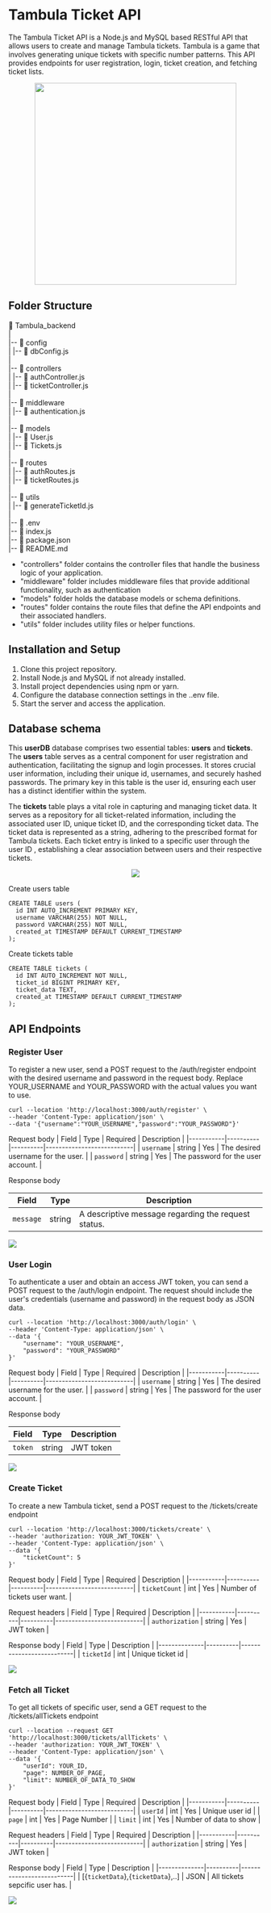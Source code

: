 # Tambula Ticket API
The Tambula Ticket API is a Node.js and MySQL based RESTful API that allows users to create and manage Tambula tickets. Tambula is a game that involves generating unique tickets with specific number patterns. This API provides endpoints for user registration, login, ticket creation, and fetching ticket lists.
<p align="center"><img src="https://img.freepik.com/free-photo/close-up-bingo-game-elements_23-2149181871.jpg?w=1060&t=st=1686083936~exp=1686084536~hmac=7cefbf462e4d79c3553b713a48895b5a523c0db107c21efcd11ec1ac67143ae8" height="400px"/> </p>
 
## Folder Structure
📁 Tambula_backend <br>
  |<br>
  |-- 📁 config<br>
  |     |-- 📄 dbConfig.js<br>
  |<br>
  |-- 📁 controllers<br>
  |     |-- 📄 authController.js<br>
  |     |-- 📄 ticketController.js<br>
  |<br>
  |-- 📁 middleware<br>
  |     |-- 📄 authentication.js<br>
  |<br>
  |-- 📁 models<br>
  |     |-- 📄 User.js<br>
  |     |-- 📄 Tickets.js<br>
  |<br>
  |-- 📁 routes<br>
  |     |-- 📄 authRoutes.js<br>
  |     |-- 📄 ticketRoutes.js<br>
  |<br>
  |-- 📁 utils<br>
  |     |-- 📄 generateTicketId.js<br>
  |<br>
  |-- 📄 .env<br>
  |-- 📄 index.js<br>
  |-- 📄 package.json<br>
  |-- 📄 README.md<br>


- "controllers" folder contains the controller files that handle the business logic of your application.
- "middleware" folder includes middleware files that provide additional functionality, such as authentication
- "models" folder holds the database models or schema definitions.
- "routes" folder contains the route files that define the API endpoints and their associated handlers.
- "utils" folder includes utility files or helper functions.
## Installation and Setup

1. Clone this project repository.
2. Install Node.js and MySQL if not already installed.
3. Install project dependencies using npm or yarn.
3. Configure the database connection settings in the ..env file.
4. Start the server and access the application.

## Database schema

This **userDB** database comprises two essential tables: **users** and **tickets**. The **users** table serves as a central component for user registration and authentication, facilitating the signup and login processes. It stores crucial user information, including their unique id, usernames, and securely hashed passwords. The primary key in this table is the user id, ensuring each user has a distinct identifier within the system.

The **tickets** table plays a vital role in capturing and managing ticket data. It serves as a repository for all ticket-related information, including the associated user ID, unique ticket ID, and the corresponding ticket data. The ticket data is represented as a string, adhering to the prescribed format for Tambula tickets. Each ticket entry is linked to a specific user through the user ID , establishing a clear association between users and their respective tickets.

<p align="center"> <img src="img\schema.png"/></p>

Create users table
```
CREATE TABLE users (
  id INT AUTO_INCREMENT PRIMARY KEY,
  username VARCHAR(255) NOT NULL,
  password VARCHAR(255) NOT NULL,
  created_at TIMESTAMP DEFAULT CURRENT_TIMESTAMP
);

```
Create tickets table
```
CREATE TABLE tickets (
  id INT AUTO_INCREMENT NOT NULL,
  ticket_id BIGINT PRIMARY KEY,
  ticket_data TEXT,
  created_at TIMESTAMP DEFAULT CURRENT_TIMESTAMP
);

```
## API Endpoints
### Register User
To register a new user, send a POST request to the /auth/register endpoint with the desired username and password in the request body. Replace YOUR_USERNAME and YOUR_PASSWORD with the actual values you want to use.

```
curl --location 'http://localhost:3000/auth/register' \
--header 'Content-Type: application/json' \
--data '{"username":"YOUR_USERNAME","password":"YOUR_PASSWORD"}'
```
Request body 
| Field     | Type     | Required | Description               |
|-----------|----------|----------|---------------------------|
| `username` | string | Yes      | The desired username for the user. |
| `password` | string | Yes      | The password for the user account. |

Response body 

| Field        | Type     | Description              |
|--------------|----------|--------------------------|
| `message`    | string   | A descriptive message regarding the request status. |

<img src="img\user_register.png">

### User Login 
To authenticate a user and obtain an access JWT token, you can send a POST request to the /auth/login endpoint. The request should include the user's credentials (username and password) in the request body as JSON data.
```
curl --location 'http://localhost:3000/auth/login' \
--header 'Content-Type: application/json' \
--data '{
    "username": "YOUR_USERNAME",
    "password": "YOUR_PASSWORD"
}'
```

Request body 
| Field     | Type     | Required | Description               |
|-----------|----------|----------|---------------------------|
| `username` | string | Yes      | The desired username for the user. |
| `password` | string | Yes      | The password for the user account. |

Response body 

| Field        | Type     | Description              |
|--------------|----------|--------------------------|
| `token`    | string   | JWT token |

<img src="img\user_login.png">

### Create Ticket 
To create a new Tambula ticket, send a POST request to the /tickets/create endpoint
```
curl --location 'http://localhost:3000/tickets/create' \
--header 'authorization: YOUR_JWT_TOKEN' \
--header 'Content-Type: application/json' \
--data '{
    "ticketCount": 5
}'
```

Request body 
| Field     | Type     | Required | Description               |
|-----------|----------|----------|---------------------------|
| `ticketCount` | int | Yes      | Number of tickets user want. |

Request headers 
| Field     | Type     | Required | Description               |
|-----------|----------|----------|---------------------------|
| `authorization` | string | Yes      | JWT token |

Response body 
| Field        | Type     | Description              |
|--------------|----------|--------------------------|
| `ticketId`    | int   | Unique ticket id |

<img src="img\create_ticket.png">

### Fetch all Ticket
To get all tickets of specific user, send a GET request to the /tickets/allTickets endpoint
```
curl --location --request GET 'http://localhost:3000/tickets/allTickets' \
--header 'authorization: YOUR_JWT_TOKEN' \
--header 'Content-Type: application/json' \
--data '{
    "userId": YOUR_ID,
    "page": NUMBER_OF_PAGE,
    "limit": NUMBER_OF_DATA_TO_SHOW
}'
```

Request body 
| Field     | Type     | Required | Description               |
|-----------|----------|----------|---------------------------|
| `userId` | int | Yes      | Unique user id |
| `page` | int | Yes      | Page Number |
| `limit` | int | Yes      | Number of data to show |

Request headers 
| Field     | Type     | Required | Description               |
|-----------|----------|----------|---------------------------|
| `authorization` | string | Yes      | JWT token |

Response body 
| Field        | Type     | Description              |
|--------------|----------|--------------------------|
| [{`ticketData`},{`ticketData`},..]    | JSON   | All tickets sepcific user has. |

<img src="img\alltickets.png">
